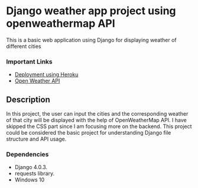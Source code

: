 # Django weather app project using openweathermap API
This is a basic web application using Django for displaying weather of different cities

<h3>Important Links</h3>
<ul>
<li><a href="https://devcenter.heroku.com/articles/getting-started-with-python">Deployment using Heroku</a></li>
<li><a href="https://openweathermap.org/api">Open Weather API</a></li>
</ul>

## Description

In this project, the user can input the cities and the corresponding weather of that city will be displayed with the help of OpenWeatherMap API. I have skipped the CSS part since I am focusing more on the backend. This project could be considered the basic project for understanding Django file structure and API usage.


### Dependencies

* Django 4.0.3.
* requests library.
* Windows 10

